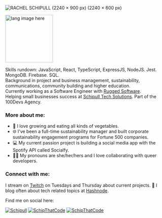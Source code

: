 ![RACHEL SCHIPULL (2240 × 900 px) (2240 × 600 px)](https://user-images.githubusercontent.com/102389779/166121947-c1b8ab24-38da-4079-a210-514b2b5aea43.png)

<p align="left"><img width="150" src="https://github.com/alansmathew/alansmathew/raw/master/lang.gif" alt="lang image here" /></p>

Skills rundown: JavaScript, React, TypeScript, ExpressJS, NodeJS. Jest. MongoDB. Firebase. SQL. <br>
Background in project and business management, sustainability, communications, community building and higher education. <br>
Currently working as a Software Engineer with [Rugged Software](https://www.ruggedsoftware.dev/). <br>
Helping small businesses success at [Schipull Tech Solutions](https://rachelschipull.com). Part of the 100Devs Agency.
  
### More about me:
  - 🥬 I love growing and eating all kinds of vegetables.
  - 🌐 I've been a full-time sustainability manager and built corporate sustainability engagement programs for Fortune 500 companies.
  - 💻 My current passion project is building a social media app with the Spotify API called Socialfy.
  - 🏳️‍🌈 My pronouns are she/her/hers and I love collaborating with queer developers.

### Connect with me:
  I stream on [Twitch](https://www.twitch.tv/schipthatcode) on Tuesdays and Thursday about current projects. 🥔
  I blog often about tech related topics at [Hashnode](https://schipthatcode.hashnode.dev/).

Find me on social here:   

<p align="left"> 
  <a href="https://www.linkedin.com/in/rachelschipull/" target="blank"><img src="https://img.shields.io/badge/-Schipull-blue?style=flat-square&logo=Linkedin&logoColor=white&style=plastic" alt="Schipull" /></a>
  <a href="https://twitter.com/schipthatcode" target="blank"><img src="https://img.shields.io/twitter/follow/schipthatcode?logo=twitter&style=plastic" alt="SchipThatCode" /></a> 
  <a href="https://twitch.tv/schipthatcode" target="blank"><img src="https://img.shields.io/twitch/status/schipthatcode?logo=Twitch&style=plastic" alt="SchipThatCode" /></a>
</p>


